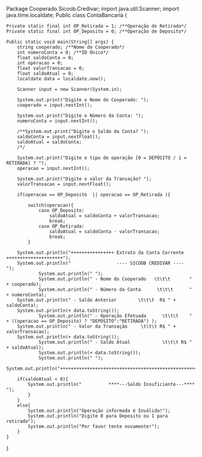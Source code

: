 Package Cooperado.Sicoob.Credivar;
import java.util.Scanner;
import java.time.localdate;
Public class ContaBancaria {
		
	Private static final int OP_Retirada = 1; /**Operação de Retirada*/
	Private static final int OP_Deposito = 0; /**Operação de Deposito*/

	Public static void main(String[] args) {
		string cooperado; /**Nome do Cooperado*/
        int numeroConta = 0; /**ID Único*/
		float saldoConta = 0; 
		int operacao = 0;
		float valorTransacao = 0; 
		float saldoAtual = 0;
        localdate data = localdate.now();

		Scanner input = new Scanner(System.in);
		
		System.out.print("Digite o Nome do Cooperado: ");
        cooperado = input.nextInt();

        System.out.print("Digite o Número da Conta: ");
		numeroConta = input.nextInt();
		
		/**System.out.print("Digite o Saldo da Conta? ");
		saldoConta = input.nextFloat();
		saldoAtual = saldoConta;
		/*/

		System.out.print("Digite o tipo de operação [0 = DEPÓSITO / 1 = RETIRADA] ? ");
		operacao = input.nextInt();
		
		System.out.print("Digite o valor da Transação? ");
		valorTransacao = input.nextFloat();
		
		if(operacao == OP_Deposito  || operacao == OP_Retirada ){ 
			
			switch(operacao){
				case OP_Deposito: 
					saldoAtual = saldoConta + valorTransacao;
					break;
				case OP_Retirada:
					saldoAtual = saldoConta - valorTransacao;
					break; 
			}

		System.out.println("++++++++++++++++ Extrato da Conta Corrente +++++++++++++++++++++");
		System.out.println("                 ---- SICOOB CREDIVAR ----                      ");
                System.out.println(" ");
                System.out.println(" - Nome do Cooperado   \t\t\t       " + cooperado);
                System.out.println(" - Número da Conta      \t\t\t      " + numeroConta);
		System.out.println(" - Saldo Anterior        \t\t\t  R$ " + saldoConta);
		System.out.println(+ data.toString());
                System.out.println(" - Operação Efetuada      \t\t\t    " + ((operacao == OP_Deposito) ? "DEPOSITO":"RETIRADA") );
		System.out.println(" - Valor da Transação     \t\t\t R$ " + valorTransacao);
		System.out.println(+ data.toString());
                System.out.println(" - Saldo Atual            \t\t\t R$ " + saldoAtual);
                System.out.println(+ data.toString());
                System.out.println(" ");
		System.out.println("+++++++++++++++++++++++++++++++++++++++++++++++++++++++++++++++++");
			
		if(saldoAtual < 0){
			System.out.println("          ****---Saldo Insuficiente---****              ");
			}
		}
		else{
			System.out.println("Operação informada é Inválida!");
			System.out.println("Digite 0 para Deposito ou 1 para retirada");
			System.out.println("Por favor tente novamente!");
		}
	}
}
